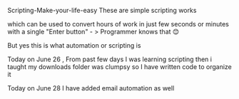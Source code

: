 Scripting-Make-your-life-easy
These are simple scripting works

which can be used to convert hours of work in just few seconds or minutes with a single "Enter button" - > Programmer knows that 😊

But yes this is what automation or scripting is

Today on June 26 , From past few days I was learning scripting then i taught my downloads folder was clumpsy so I have written code to organize it



Today on June 28 I have added email automation as well